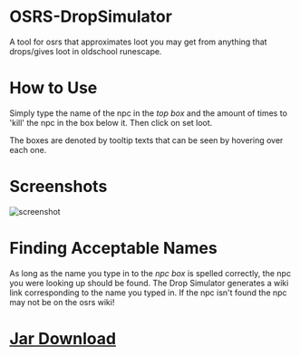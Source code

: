 # OSRS-DropSimulator
A tool for osrs that approximates loot you may get from anything that drops/gives loot in oldschool runescape.

# How to Use
Simply type the name of the npc in the *top box* and the amount of times to 'kill' the npc in the box below it.
Then click on set loot.

The boxes are denoted by tooltip texts that can be seen by hovering over each one.

# Screenshots
![screenshot](http://i.imgur.com/2dkfwlu.png "Screenshot")

# Finding Acceptable Names
As long as the name you type in to the *npc box* is spelled correctly, the npc you were looking up should be found. The Drop Simulator generates a wiki link corresponding to the name you typed in. If the npc isn't found the npc may not be on the osrs wiki!

# [Jar Download](https://www.dropbox.com/s/wssxkz7m1joa98b/OSRS%20Drop%20Simulator.jar?dl=0)

